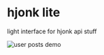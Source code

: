 # hjonk lite
light interface for hjonk api stuff

![user posts demo](https://i.imgur.com/sCrWy3U.gif "user posts demo")
